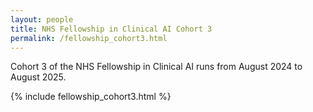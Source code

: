 ```yaml
---
layout: people 
title: NHS Fellowship in Clinical AI Cohort 3
permalink: /fellowship_cohort3.html
---
```


 Cohort 3 of the NHS Fellowship in Clinical AI runs from August 2024 to August 2025.

 {% include fellowship_cohort3.html %}